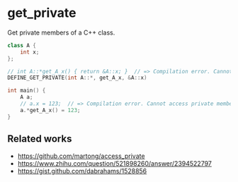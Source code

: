 # get_private
Get private members of a C++ class.

```cpp
class A {
    int x;
};

// int A::*get_A_x() { return &A::x; }  // => Compilation error. Cannot access private members.
DEFINE_GET_PRIVATE(int A::*, get_A_x, &A::x)

int main() {
    A a;
    // a.x = 123;  // => Compilation error. Cannot access private members.
    a.*get_A_x() = 123;
}
```

## Related works

- https://github.com/martong/access_private
- https://www.zhihu.com/question/521898260/answer/2394522797
- https://gist.github.com/dabrahams/1528856
